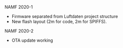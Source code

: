 NAMF 2020-1
* Firmware separated from Luftdaten project structure
* New flash layout (2m for code, 2m for SPIFFS). 

NAMF 2020-2
* OTA update working